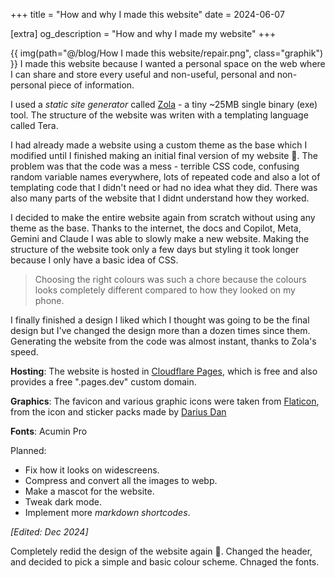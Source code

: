+++
title = "How and why I made this website"
date = 2024-06-07

[extra]
og_description = "How and why I made my website"
+++

{{ img(path="@/blog/How I made this website/repair.png", class="graphik") }} I made this website because I wanted a personal space on the web where I can share and store every useful and non-useful, personal and non-personal piece of information.

I used a *static site generator* called [Zola](https://www.getzola.org/) - a tiny ~25MB single binary (exe) tool. The structure of the website was writen with a templating language called Tera.

I had already made a website using a custom theme as the base which I modified until I finished making an initial final version of my website 🤷. The problem was that the code was a mess - terrible CSS code, confusing random variable names everywhere, lots of repeated code and also a lot of templating code that I didn't need or had no idea what they did. There was also many parts of the website that I didnt understand how they worked. 

I decided to make the entire website again from scratch without using any theme as the base. Thanks to the internet, the docs and Copilot, Meta, Gemini and Claude I was able to slowly make a new website. Making the structure of the website took only a few days but styling it took longer because I only have a basic idea of CSS. 
> Choosing the right colours was such a chore because the colours looks completely different compared to how they looked on my phone. 

I finally finished a design I liked which I thought was going to be the final design but I've changed the design more than a dozen times since them. 
Generating the website from the code was almost instant, thanks to Zola's speed.

**Hosting**: The website is hosted in [Cloudflare Pages](https://pages.cloudflare.com/), which is free and also provides a free ".pages.dev" custom domain.

**Graphics**: The favicon and various graphic icons were taken from [Flaticon](https://www.flaticon.com/), from the icon and sticker packs made by [Darius Dan](https://www.flaticon.com/authors/darius-dan)

**Fonts**: Acumin Pro

 Planned: 
- Fix how it looks on widescreens. 
- Compress and convert all the images to webp.
- Make a mascot for the website.
- Tweak dark mode.
- Implement more *markdown shortcodes*.


*[Edited: Dec 2024]*

Completely redid the design of the website again 🤷. 
Changed the header, and decided to pick a simple and basic colour scheme.
Chnaged the fonts.

<!--

1. Colour differences
-->

